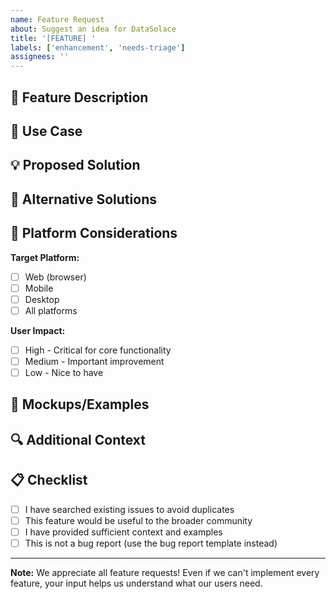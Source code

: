 ```yaml
---
name: Feature Request
about: Suggest an idea for DataSolace
title: '[FEATURE] '
labels: ['enhancement', 'needs-triage']
assignees: ''
---
```


## 🚀 Feature Description

<!-- Provide a clear and concise description of the feature you'd like to see -->

## 🎯 Use Case

<!-- Describe the problem this feature would solve or the use case it would address -->

## 💡 Proposed Solution

<!-- Describe the solution you'd like to see implemented -->

## 🔄 Alternative Solutions

<!-- Describe any alternative solutions or features you've considered -->

## 📱 Platform Considerations

**Target Platform:**
- [ ] Web (browser)
- [ ] Mobile
- [ ] Desktop
- [ ] All platforms

**User Impact:**
- [ ] High - Critical for core functionality
- [ ] Medium - Important improvement
- [ ] Low - Nice to have

## 📸 Mockups/Examples

<!-- If applicable, add mockups, screenshots, or examples of similar features -->

## 🔍 Additional Context

<!-- Add any other context, references, or examples about the feature request -->

## 📋 Checklist

- [ ] I have searched existing issues to avoid duplicates
- [ ] This feature would be useful to the broader community
- [ ] I have provided sufficient context and examples
- [ ] This is not a bug report (use the bug report template instead)

---

**Note:** We appreciate all feature requests! Even if we can't implement every feature, your input helps us understand what our users need. 
